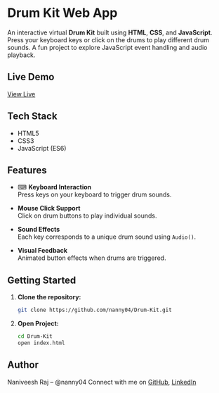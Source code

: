 
#  Drum Kit Web App

An interactive virtual **Drum Kit** built using **HTML**, **CSS**, and **JavaScript**. Press your keyboard keys or click on the drums to play different drum sounds. A fun project to explore JavaScript event handling and audio playback.

##  Live Demo

 [View Live](https://nanny04.github.io/Drum-Kit/)

##  Tech Stack

- HTML5
- CSS3
- JavaScript (ES6)

##  Features

- ⌨ **Keyboard Interaction**  
  Press keys on your keyboard to trigger drum sounds.

-  **Mouse Click Support**  
  Click on drum buttons to play individual sounds.

-  **Sound Effects**  
  Each key corresponds to a unique drum sound using `Audio()`.

-  **Visual Feedback**  
  Animated button effects when drums are triggered.


##  Getting Started

1. **Clone the repository:**
   ```bash
   git clone https://github.com/nanny04/Drum-Kit.git

2. **Open Project:**
   ```bash
   cd Drum-Kit
   open index.html
## Author
   Naniveesh Raj – @nanny04
   Connect with me on [GitHub](https://github.com/nanny04), [LinkedIn](https://www.linkedin.com/in/nadimpelli-naniveeshraj/)
